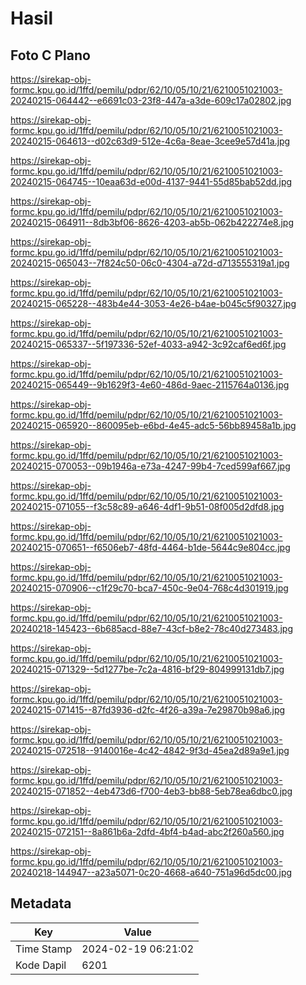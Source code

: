 # Hasil

## Foto C Plano

https://sirekap-obj-formc.kpu.go.id/1ffd/pemilu/pdpr/62/10/05/10/21/6210051021003-20240215-064442--e6691c03-23f8-447a-a3de-609c17a02802.jpg

https://sirekap-obj-formc.kpu.go.id/1ffd/pemilu/pdpr/62/10/05/10/21/6210051021003-20240215-064613--d02c63d9-512e-4c6a-8eae-3cee9e57d41a.jpg

https://sirekap-obj-formc.kpu.go.id/1ffd/pemilu/pdpr/62/10/05/10/21/6210051021003-20240215-064745--10eaa63d-e00d-4137-9441-55d85bab52dd.jpg

https://sirekap-obj-formc.kpu.go.id/1ffd/pemilu/pdpr/62/10/05/10/21/6210051021003-20240215-064911--8db3bf06-8626-4203-ab5b-062b422274e8.jpg

https://sirekap-obj-formc.kpu.go.id/1ffd/pemilu/pdpr/62/10/05/10/21/6210051021003-20240215-065043--7f824c50-06c0-4304-a72d-d713555319a1.jpg

https://sirekap-obj-formc.kpu.go.id/1ffd/pemilu/pdpr/62/10/05/10/21/6210051021003-20240215-065228--483b4e44-3053-4e26-b4ae-b045c5f90327.jpg

https://sirekap-obj-formc.kpu.go.id/1ffd/pemilu/pdpr/62/10/05/10/21/6210051021003-20240215-065337--5f197336-52ef-4033-a942-3c92caf6ed6f.jpg

https://sirekap-obj-formc.kpu.go.id/1ffd/pemilu/pdpr/62/10/05/10/21/6210051021003-20240215-065449--9b1629f3-4e60-486d-9aec-2115764a0136.jpg

https://sirekap-obj-formc.kpu.go.id/1ffd/pemilu/pdpr/62/10/05/10/21/6210051021003-20240215-065920--860095eb-e6bd-4e45-adc5-56bb89458a1b.jpg

https://sirekap-obj-formc.kpu.go.id/1ffd/pemilu/pdpr/62/10/05/10/21/6210051021003-20240215-070053--09b1946a-e73a-4247-99b4-7ced599af667.jpg

https://sirekap-obj-formc.kpu.go.id/1ffd/pemilu/pdpr/62/10/05/10/21/6210051021003-20240215-071055--f3c58c89-a646-4df1-9b51-08f005d2dfd8.jpg

https://sirekap-obj-formc.kpu.go.id/1ffd/pemilu/pdpr/62/10/05/10/21/6210051021003-20240215-070651--f6506eb7-48fd-4464-b1de-5644c9e804cc.jpg

https://sirekap-obj-formc.kpu.go.id/1ffd/pemilu/pdpr/62/10/05/10/21/6210051021003-20240215-070906--c1f29c70-bca7-450c-9e04-768c4d301919.jpg

https://sirekap-obj-formc.kpu.go.id/1ffd/pemilu/pdpr/62/10/05/10/21/6210051021003-20240218-145423--6b685acd-88e7-43cf-b8e2-78c40d273483.jpg

https://sirekap-obj-formc.kpu.go.id/1ffd/pemilu/pdpr/62/10/05/10/21/6210051021003-20240215-071329--5d1277be-7c2a-4816-bf29-804999131db7.jpg

https://sirekap-obj-formc.kpu.go.id/1ffd/pemilu/pdpr/62/10/05/10/21/6210051021003-20240215-071415--87fd3936-d2fc-4f26-a39a-7e29870b98a6.jpg

https://sirekap-obj-formc.kpu.go.id/1ffd/pemilu/pdpr/62/10/05/10/21/6210051021003-20240215-072518--9140016e-4c42-4842-9f3d-45ea2d89a9e1.jpg

https://sirekap-obj-formc.kpu.go.id/1ffd/pemilu/pdpr/62/10/05/10/21/6210051021003-20240215-071852--4eb473d6-f700-4eb3-bb88-5eb78ea6dbc0.jpg

https://sirekap-obj-formc.kpu.go.id/1ffd/pemilu/pdpr/62/10/05/10/21/6210051021003-20240215-072151--8a861b6a-2dfd-4bf4-b4ad-abc2f260a560.jpg

https://sirekap-obj-formc.kpu.go.id/1ffd/pemilu/pdpr/62/10/05/10/21/6210051021003-20240218-144947--a23a5071-0c20-4668-a640-751a96d5dc00.jpg


## Metadata

| Key        | Value               |
| ---------- | ------------------- |
| Time Stamp | 2024-02-19 06:21:02 |
| Kode Dapil | 6201                |



